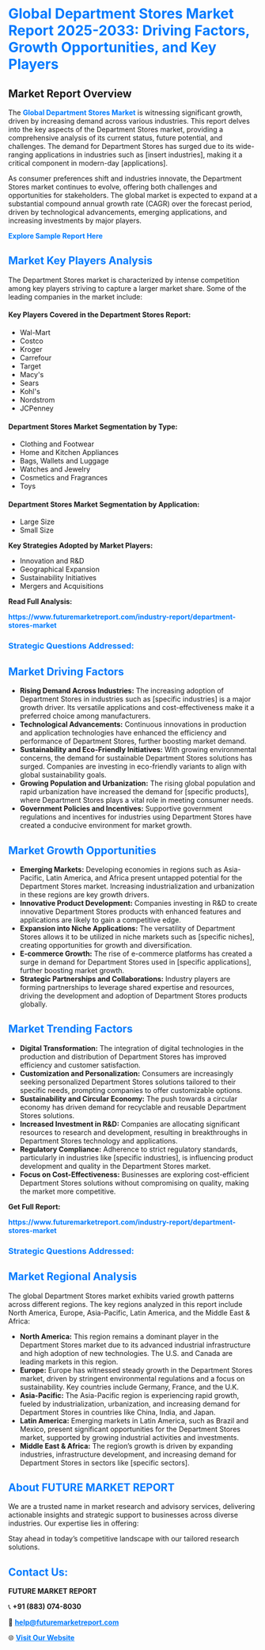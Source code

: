 <h1 style="color: #007BFF;">Global Department Stores Market Report 2025-2033: Driving Factors, Growth Opportunities, and Key Players</h1>

<section id="overview">
<h2>Market Report Overview</h2>
<p>The <a href="https://www.futuremarketreport.com/industry-report/department-stores-market" style="color: #007BFF; text-decoration: none;"><strong>Global Department Stores Market</strong></a> is witnessing significant growth, driven by increasing demand across various industries. This report delves into the key aspects of the Department Stores market, providing a comprehensive analysis of its current status, future potential, and challenges. The demand for Department Stores has surged due to its wide-ranging applications in industries such as [insert industries], making it a critical component in modern-day [applications].</p>
<p>As consumer preferences shift and industries innovate, the Department Stores market continues to evolve, offering both challenges and opportunities for stakeholders. The global market is expected to expand at a substantial compound annual growth rate (CAGR) over the forecast period, driven by technological advancements, emerging applications, and increasing investments by major players.</p>
</section>

<section id="overview">
<p><a href="https://www.futuremarketreport.com/request-sample/reportId=56704" style="color: #007BFF; text-decoration: none;"><strong>Explore Sample Report Here</strong></a></p>
</section>

<section id="key-players">
<h2 style="color: #007BFF;">Market Key Players Analysis</h2>
<p>The Department Stores market is characterized by intense competition among key players striving to capture a larger market share. Some of the leading companies in the market include:</p>
<h4>Key Players Covered in the Department Stores Report:</h4>
<ul><li>Wal-Mart</li><li>Costco</li><li>Kroger</li><li>Carrefour</li><li>Target</li><li>Macy&#039;s</li><li>Sears</li><li>Kohl&#039;s</li><li>Nordstrom</li><li>JCPenney</li></ul>
<h4>Department Stores Market Segmentation by Type:</h4>
<ul><li>Clothing and Footwear</li><li>Home and Kitchen Appliances</li><li>Bags, Wallets and Luggage</li><li>Watches and Jewelry</li><li>Cosmetics and Fragrances</li><li>Toys</li></ul>

<h4>Department Stores Market Segmentation by Application:</h4>
<ul><li>Large Size</li><li>Small Size</li></ul>
<p><strong>Key Strategies Adopted by Market Players:</strong></p>
<ul>
<li>Innovation and R&D</li>
<li>Geographical Expansion</li>
<li>Sustainability Initiatives</li>
<li>Mergers and Acquisitions</li>
</ul>
</section>

<section>
<p><strong>Read Full Analysis: </strong></p><a href="https://www.futuremarketreport.com/industry-report/department-stores-market" style="color: #007BFF; text-decoration: none;"><strong>https://www.futuremarketreport.com/industry-report/department-stores-market</strong></a>
<h3 style="color: #007BFF;">Strategic Questions Addressed:</h3>
</section>

<section id="driving-factors">
<h2 style="color: #007BFF;">Market Driving Factors</h2>
<ul>
<li><strong>Rising Demand Across Industries:</strong> The increasing adoption of Department Stores in industries such as [specific industries] is a major growth driver. Its versatile applications and cost-effectiveness make it a preferred choice among manufacturers.</li>
<li><strong>Technological Advancements:</strong> Continuous innovations in production and application technologies have enhanced the efficiency and performance of Department Stores, further boosting market demand.</li>
<li><strong>Sustainability and Eco-Friendly Initiatives:</strong> With growing environmental concerns, the demand for sustainable Department Stores solutions has surged. Companies are investing in eco-friendly variants to align with global sustainability goals.</li>
<li><strong>Growing Population and Urbanization:</strong> The rising global population and rapid urbanization have increased the demand for [specific products], where Department Stores plays a vital role in meeting consumer needs.</li>
<li><strong>Government Policies and Incentives:</strong> Supportive government regulations and incentives for industries using Department Stores have created a conducive environment for market growth.</li>
</ul>
</section>

<section id="growth-opportunities">
<h2 style="color: #007BFF;">Market Growth Opportunities</h2>
<ul>
<li><strong>Emerging Markets:</strong> Developing economies in regions such as Asia-Pacific, Latin America, and Africa present untapped potential for the Department Stores market. Increasing industrialization and urbanization in these regions are key growth drivers.</li>
<li><strong>Innovative Product Development:</strong> Companies investing in R&D to create innovative Department Stores products with enhanced features and applications are likely to gain a competitive edge.</li>
<li><strong>Expansion into Niche Applications:</strong> The versatility of Department Stores allows it to be utilized in niche markets such as [specific niches], creating opportunities for growth and diversification.</li>
<li><strong>E-commerce Growth:</strong> The rise of e-commerce platforms has created a surge in demand for Department Stores used in [specific applications], further boosting market growth.</li>
<li><strong>Strategic Partnerships and Collaborations:</strong> Industry players are forming partnerships to leverage shared expertise and resources, driving the development and adoption of Department Stores products globally.</li>
</ul>
</section>

<section id="trending-factors">
<h2 style="color: #007BFF;">Market Trending Factors</h2>
<ul>
<li><strong>Digital Transformation:</strong> The integration of digital technologies in the production and distribution of Department Stores has improved efficiency and customer satisfaction.</li>
<li><strong>Customization and Personalization:</strong> Consumers are increasingly seeking personalized Department Stores solutions tailored to their specific needs, prompting companies to offer customizable options.</li>
<li><strong>Sustainability and Circular Economy:</strong> The push towards a circular economy has driven demand for recyclable and reusable Department Stores solutions.</li>
<li><strong>Increased Investment in R&D:</strong> Companies are allocating significant resources to research and development, resulting in breakthroughs in Department Stores technology and applications.</li>
<li><strong>Regulatory Compliance:</strong> Adherence to strict regulatory standards, particularly in industries like [specific industries], is influencing product development and quality in the Department Stores market.</li>
<li><strong>Focus on Cost-Effectiveness:</strong> Businesses are exploring cost-efficient Department Stores solutions without compromising on quality, making the market more competitive.</li>
</ul>
</section>

<section>
<p><strong>Get Full Report: </strong></p><a href="https://www.futuremarketreport.com/industry-report/department-stores-market" style="color: #007BFF; text-decoration: none;"><strong>https://www.futuremarketreport.com/industry-report/department-stores-market</strong></a>
<h3 style="color: #007BFF;">Strategic Questions Addressed:</h3>
</section>


<section id="regional-analysis">
<h2 style="color: #007BFF;">Market Regional Analysis</h2>
<p>The global Department Stores market exhibits varied growth patterns across different regions. The key regions analyzed in this report include North America, Europe, Asia-Pacific, Latin America, and the Middle East & Africa:</p>
<ul>
<li><strong>North America:</strong> This region remains a dominant player in the Department Stores market due to its advanced industrial infrastructure and high adoption of new technologies. The U.S. and Canada are leading markets in this region.</li>
<li><strong>Europe:</strong> Europe has witnessed steady growth in the Department Stores market, driven by stringent environmental regulations and a focus on sustainability. Key countries include Germany, France, and the U.K.</li>
<li><strong>Asia-Pacific:</strong> The Asia-Pacific region is experiencing rapid growth, fueled by industrialization, urbanization, and increasing demand for Department Stores in countries like China, India, and Japan.</li>
<li><strong>Latin America:</strong> Emerging markets in Latin America, such as Brazil and Mexico, present significant opportunities for the Department Stores market, supported by growing industrial activities and investments.</li>
<li><strong>Middle East & Africa:</strong> The region’s growth is driven by expanding industries, infrastructure development, and increasing demand for Department Stores in sectors like [specific sectors].</li>
</ul>
</section>

<footer>
<h2 style="color: #007BFF;">About FUTURE MARKET REPORT</h2>
<p>We are a trusted name in market research and advisory services, delivering actionable insights and strategic support to businesses across diverse industries. Our expertise lies in offering:</p>

<p>Stay ahead in today’s competitive landscape with our tailored research solutions.</p>

<h2 style="color: #007BFF;">Contact Us:</h2>
<p><strong>FUTURE MARKET REPORT</strong></p>
<p>📞 <strong>+91 (883) 074-8030</strong></p>
<p>📧 <strong><a href="mailto:help@futuremarketreport.com" style="color: #007BFF;">help@futuremarketreport.com</a></strong></p>
<p>🌐 <strong><a href="https://www.futuremarketreport.com/" style="color: #007BFF;">Visit Our Website</a></strong></p>
</footer>